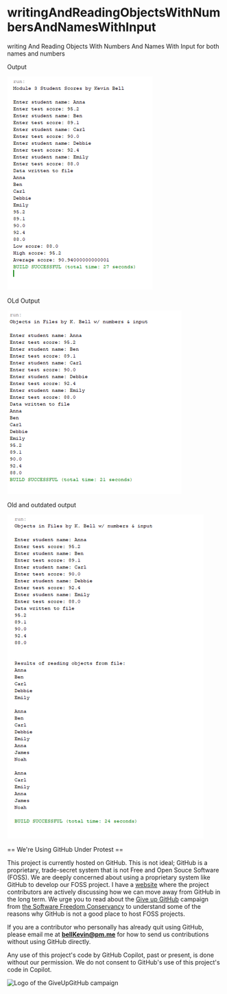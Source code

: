 # writingAndReadingObjectsWithNumbersAndNamesWithInput
writing And Reading Objects With Numbers And Names With Input for both names and numbers

Output

![hello](https://github.com/bell-kevin/writingAndReadingObjectsWithNumbersAndNamesWithInput/blob/main/whatToDoNow.PNG)

OLd Output

![output](https://github.com/bell-kevin/writingAndReadingObjectsWithNumbersAndNamesWithInput/blob/main/hello%20world.PNG)

Old and outdated output

![output](https://github.com/bell-kevin/writingAndReadingObjectsWithNumbersAndNamesWithInput/blob/main/world.PNG)

== We're Using GitHub Under Protest ==

This project is currently hosted on GitHub.  This is not ideal; GitHub is a
proprietary, trade-secret system that is not Free and Open Souce Software
(FOSS).  We are deeply concerned about using a proprietary system like GitHub
to develop our FOSS project. I have a [website](https://bellKevin.me) where the
project contributors are actively discussing how we can move away from GitHub
in the long term.  We urge you to read about the [Give up GitHub](https://GiveUpGitHub.org) campaign 
from [the Software Freedom Conservancy](https://sfconservancy.org) to understand some of the reasons why GitHub is not 
a good place to host FOSS projects.

If you are a contributor who personally has already quit using GitHub, please
email me at **bellKevin@pm.me** for how to send us contributions without
using GitHub directly.

Any use of this project's code by GitHub Copilot, past or present, is done
without our permission.  We do not consent to GitHub's use of this project's
code in Copilot.

![Logo of the GiveUpGitHub campaign](https://sfconservancy.org/img/GiveUpGitHub.png)
